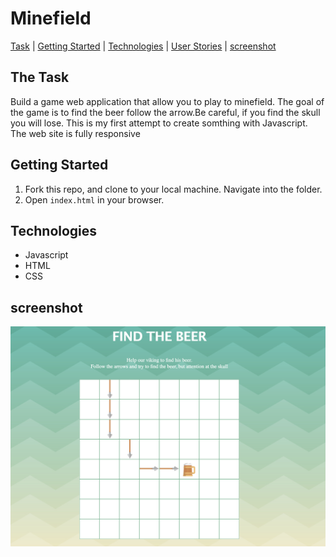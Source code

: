  

# Minefield 

[Task](#Task) | [Getting Started](#Getting_Started) | [Technologies](#Technologies) | [User Stories](#User_Stories)  | [screenshot](#screenshot) 


## <a name="Task">The Task</a>

Build a game web application that allow you to play to minefield. The goal of the game is to find the beer follow the arrow.Be careful, if you find the skull you will lose. This is my first attempt to create somthing with Javascript.
The web site is fully responsive


## <a name="Getting_Started">Getting Started</a>

1. Fork this repo, and clone to your local machine. Navigate into the folder.
2. Open `index.html` in your browser.

## <a name="Technologies">Technologies</a>
 - Javascript
 - HTML
 - CSS

## <a name="screenshot">screenshot</a>
![screenshot](screenshot.png)

